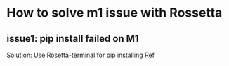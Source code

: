 # How to solve m1 issue with Rossetta

## issue1: pip install failed on M1

Solution: Use Rosetta-terminal for pip installing [Ref](https://www.courier.com/blog/tips-and-tricks-to-setup-your-apple-m1-for-development/)
